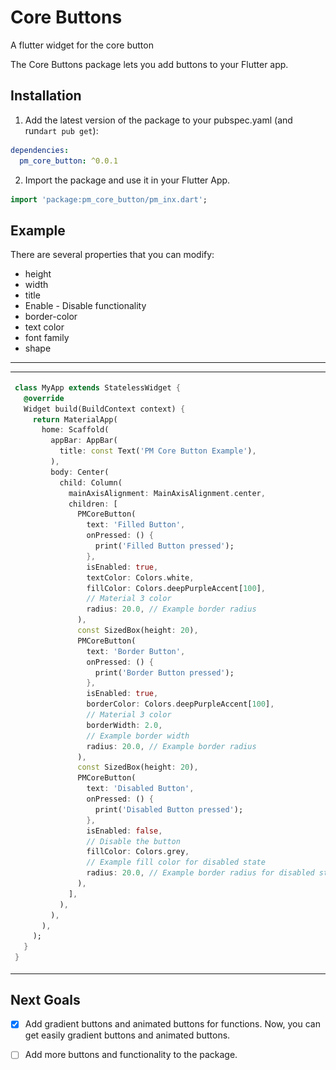 # Core Buttons 
A flutter widget for the core button

The Core Buttons package lets you add buttons to your Flutter app.

## Installation 

1. Add the latest version of the package to your pubspec.yaml (and run`dart pub get`):
```yaml
dependencies:
  pm_core_button: ^0.0.1
```
2. Import the package and use it in your Flutter App.
```dart
import 'package:pm_core_button/pm_inx.dart';
```

## Example
There are several properties that you can modify:

 - height
 - width               
 - title 
 - Enable - Disable functionality
 - border-color
 - text color
 - font family
 - shape

<hr>

<table>
<tr>
<td>

```dart
class MyApp extends StatelessWidget {
  @override
  Widget build(BuildContext context) {
    return MaterialApp(
      home: Scaffold(
        appBar: AppBar(
          title: const Text('PM Core Button Example'),
        ),
        body: Center(
          child: Column(
            mainAxisAlignment: MainAxisAlignment.center,
            children: [
              PMCoreButton(
                text: 'Filled Button',
                onPressed: () {
                  print('Filled Button pressed');
                },
                isEnabled: true,
                textColor: Colors.white,
                fillColor: Colors.deepPurpleAccent[100],
                // Material 3 color
                radius: 20.0, // Example border radius
              ),
              const SizedBox(height: 20),
              PMCoreButton(
                text: 'Border Button',
                onPressed: () {
                  print('Border Button pressed');
                },
                isEnabled: true,
                borderColor: Colors.deepPurpleAccent[100],
                // Material 3 color
                borderWidth: 2.0,
                // Example border width
                radius: 20.0, // Example border radius
              ),
              const SizedBox(height: 20),
              PMCoreButton(
                text: 'Disabled Button',
                onPressed: () {
                  print('Disabled Button pressed');
                },
                isEnabled: false,
                // Disable the button
                fillColor: Colors.grey,
                // Example fill color for disabled state
                radius: 20.0, // Example border radius for disabled state
              ),
            ],
          ),
        ),
      ),
    );
  }
}
```

</td>
<td>
![Preview](CoreButtons.png)
</td>
</tr>
</table>

## Next Goals

 - [x] Add gradient buttons and animated buttons for functions.
 Now, you can get easily gradient buttons and animated buttons.
 
 - [ ] Add more buttons and functionality to the package.
